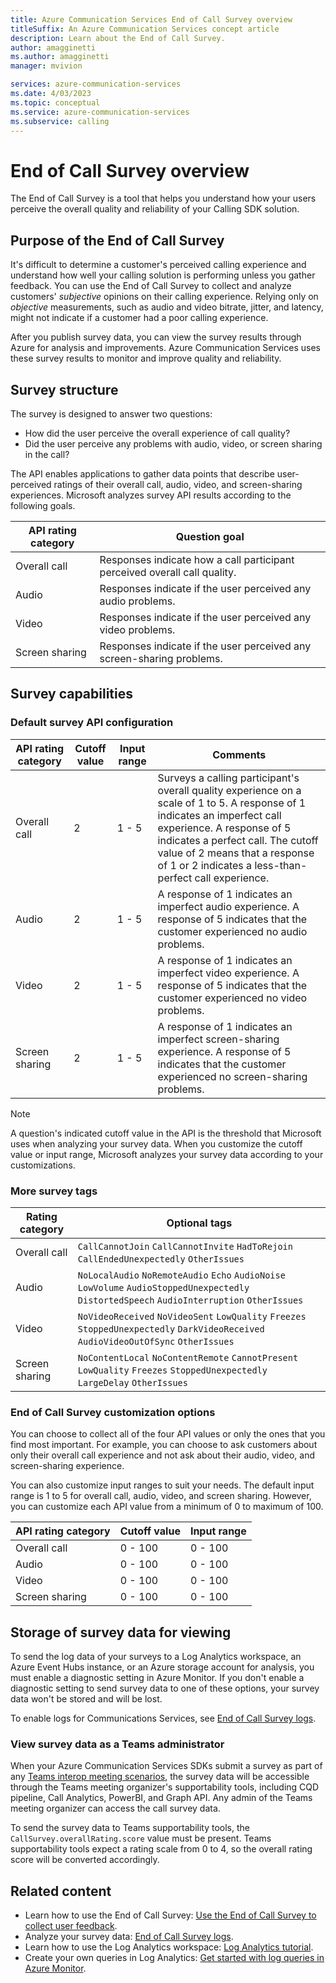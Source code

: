 ```yaml
---
title: Azure Communication Services End of Call Survey overview
titleSuffix: An Azure Communication Services concept article
description: Learn about the End of Call Survey.
author: amagginetti
ms.author: amagginetti
manager: mvivion

services: azure-communication-services
ms.date: 4/03/2023
ms.topic: conceptual
ms.service: azure-communication-services
ms.subservice: calling
---
```


# End of Call Survey overview

The End of Call Survey is a tool that helps you understand how your users perceive the overall quality and reliability of your Calling SDK solution.

## Purpose of the End of Call Survey

It's difficult to determine a customer's perceived calling experience and understand how well your calling solution is performing unless you gather feedback. You can use the End of Call Survey to collect and analyze customers' *subjective* opinions on their calling experience. Relying only on *objective* measurements, such as audio and video bitrate, jitter, and latency, might not indicate if a customer had a poor calling experience.

After you publish survey data, you can view the survey results through Azure for analysis and improvements. Azure Communication Services uses these survey results to monitor and improve quality and reliability.

## Survey structure

The survey is designed to answer two questions:

- How did the user perceive the overall experience of call quality?
- Did the user perceive any problems with audio, video, or screen sharing in the call?

The API enables applications to gather data points that describe user-perceived ratings of their overall call, audio, video, and screen-sharing experiences. Microsoft analyzes survey API results according to the following goals.

| API rating category | Question goal |
| ----------- | ----------- |
| Overall call | Responses indicate how a call participant perceived overall call quality. |
| Audio | Responses indicate if the user perceived any audio problems. |
| Video | Responses indicate if the user perceived any video problems. |
| Screen sharing | Responses indicate if the user perceived any screen-sharing problems. |

## Survey capabilities

### Default survey API configuration

| API rating category | Cutoff value | Input range | Comments |
| ----------- | ----------- | -------- | -------- |
| Overall call | 2 | 1 - 5 | Surveys a calling participant's overall quality experience on a scale of 1 to 5. A response of 1 indicates an imperfect call experience. A response of 5 indicates a perfect call. The cutoff value of 2 means that a response of 1 or 2 indicates a less-than-perfect call experience.  |
| Audio | 2 | 1 - 5  | A response of 1 indicates an imperfect audio experience. A response of 5 indicates that the customer experienced no audio problems.  |
| Video | 2 | 1 - 5 | A response of 1 indicates an imperfect video experience. A response of 5 indicates that the customer experienced no video problems. |
| Screen sharing | 2 | 1 - 5 | A response of 1 indicates an imperfect screen-sharing experience. A response of 5 indicates that the customer experienced no screen-sharing problems. |

> [!NOTE]
> A question's indicated cutoff value in the API is the threshold that Microsoft uses when analyzing your survey data. When you customize the cutoff value or input range, Microsoft analyzes your survey data according to your customizations.

### More survey tags

| Rating category | Optional tags |
| ----------- | ----------- |
|  Overall call  |    `CallCannotJoin` `CallCannotInvite` `HadToRejoin` `CallEndedUnexpectedly`  `OtherIssues`    |
| Audio   |  `NoLocalAudio` `NoRemoteAudio` `Echo` `AudioNoise`  `LowVolume`  `AudioStoppedUnexpectedly` `DistortedSpeech` `AudioInterruption`  `OtherIssues`   |
|   Video |    `NoVideoReceived` `NoVideoSent` `LowQuality` `Freezes` `StoppedUnexpectedly` `DarkVideoReceived` `AudioVideoOutOfSync` `OtherIssues`   |
| Screen sharing   |  `NoContentLocal` `NoContentRemote` `CannotPresent` `LowQuality` `Freezes` `StoppedUnexpectedly` `LargeDelay` `OtherIssues`     |

### End of Call Survey customization options

You can choose to collect all of the four API values or only the ones that you find most important. For example, you can choose to ask customers about only their overall call experience and not ask about their audio, video, and screen-sharing experience.

You can also customize input ranges to suit your needs. The default input range is 1 to 5 for overall call, audio, video, and screen sharing. However, you can customize each API value from a minimum of 0 to maximum of 100.

| API rating category | Cutoff value | Input range |
| ----------- | ----------- | -------- |  
| Overall call | 0 - 100 | 0 - 100 |
| Audio | 0 - 100 | 0 - 100 |
| Video | 0 - 100 | 0 - 100 |
| Screen sharing | 0 - 100 | 0 - 100 |

## Storage of survey data for viewing

To send the log data of your surveys to a Log Analytics workspace, an Azure Event Hubs instance, or an Azure storage account for analysis, you must enable a diagnostic setting in Azure Monitor. If you don't enable a diagnostic setting to send survey data to one of these options, your survey data won't be stored and will be lost.

To enable logs for Communications Services, see [End of Call Survey logs](../analytics/logs/end-of-call-survey-logs.md).

### View survey data as a Teams administrator
When your Azure Communication Services SDKs submit a survey as part of any [Teams interop meeting scenarios](../../how-tos/calling-sdk/teams-interoperability.md), the survey data will be accessible through the Teams meeting organizer's supportability tools, including CQD pipeline, Call Analytics, PowerBI, and Graph API. Any admin of the Teams meeting organizer can access the call survey data. 

To send the survey data to Teams supportability tools, the `CallSurvey.overallRating.score` value must be present. Teams supportability tools expect a rating scale from 0 to 4, so the overall rating score will be converted accordingly.

## Related content

- Learn how to use the End of Call Survey: [Use the End of Call Survey to collect user feedback](../../tutorials/end-of-call-survey-tutorial.md).
- Analyze your survey data: [End of Call Survey logs](../analytics/logs/end-of-call-survey-logs.md).
- Learn how to use the Log Analytics workspace: [Log Analytics tutorial](/azure/azure-monitor/logs/log-analytics-tutorial).
- Create your own queries in Log Analytics: [Get started with log queries in Azure Monitor](/azure/azure-monitor/logs/get-started-queries).
